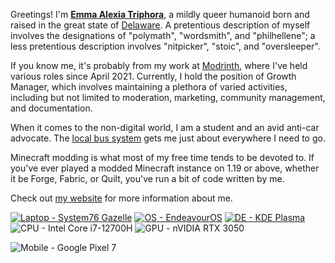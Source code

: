 Greetings! I'm [**Emma Alexia Triphora**](https://lexi.bike/about), a mildly queer humanoid born and raised in the great state of [Delaware](https://www.google.com/maps/place/Delaware). A pretentious description of myself involves the designations of "polymath", "wordsmith", and "philhellene"; a less pretentious description involves "nitpicker", "stoic", and "oversleeper".

If you know me, it's probably from my work at [Modrinth](https://modrinth.com), where I've held various roles since April 2021. Currently, I hold the position of Growth Manager, which involves maintaining a plethora of varied activities, including but not limited to moderation, marketing, community management, and documentation.

When it comes to the non-digital world, I am a student and an avid anti-car advocate. The [local bus system](https://dartfirststate.com) gets me just about everywhere I need to go.

Minecraft modding is what most of my free time tends to be devoted to. If you've ever played a modded Minecraft instance on 1.19 or above, whether it be Forge, Fabric, or Quilt, you've run a bit of code written by me.

Check out [my website](https://lexi.bike/about) for more information about me.

[![Laptop - System76 Gazelle](https://img.shields.io/badge/Gazelle-FAAA19?logo=system76&style=for-the-badge&logoColor=black)](https://tech-docs.system76.com/models/gaze17/README.html) [![OS - EndeavourOS](https://img.shields.io/badge/EndeavourOS-blueviolet?logo=archlinux&style=for-the-badge&logoColor=white)](https://endeavouros.com) [![DE - KDE Plasma](https://img.shields.io/badge/Plasma-1D99F3?logo=kde&style=for-the-badge&logoColor=white)](https://kde.org/plasma-desktop) ![CPU - Intel Core i7-12700H](https://img.shields.io/badge/i7--12700H-0071C5?logo=intel&style=for-the-badge&logoColor=white) ![GPU - nVIDIA RTX 3050](https://img.shields.io/badge/RTX_3050-76B900?logo=nvidia&style=for-the-badge&logoColor=white)

![Mobile - Google Pixel 7](https://img.shields.io/badge/Pixel_7-EA4335?logo=google&style=for-the-badge&logoColor=white)
